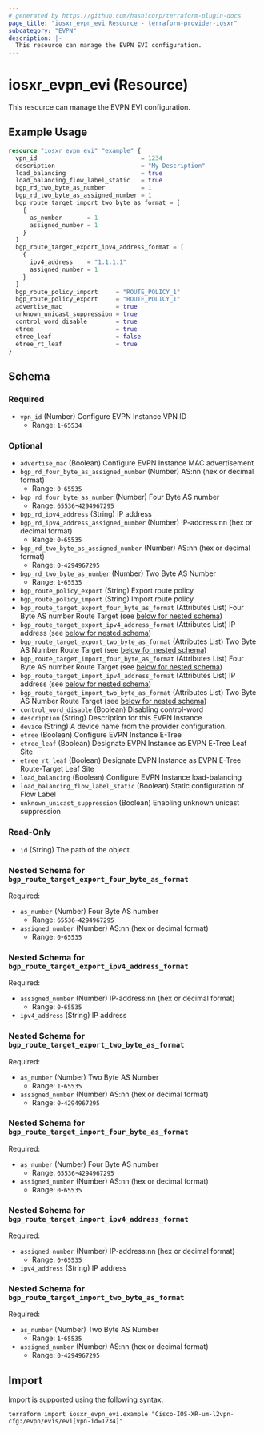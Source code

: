 ```yaml
---
# generated by https://github.com/hashicorp/terraform-plugin-docs
page_title: "iosxr_evpn_evi Resource - terraform-provider-iosxr"
subcategory: "EVPN"
description: |-
  This resource can manage the EVPN EVI configuration.
---
```


# iosxr_evpn_evi (Resource)

This resource can manage the EVPN EVI configuration.

## Example Usage

```terraform
resource "iosxr_evpn_evi" "example" {
  vpn_id                             = 1234
  description                        = "My Description"
  load_balancing                     = true
  load_balancing_flow_label_static   = true
  bgp_rd_two_byte_as_number          = 1
  bgp_rd_two_byte_as_assigned_number = 1
  bgp_route_target_import_two_byte_as_format = [
    {
      as_number       = 1
      assigned_number = 1
    }
  ]
  bgp_route_target_export_ipv4_address_format = [
    {
      ipv4_address    = "1.1.1.1"
      assigned_number = 1
    }
  ]
  bgp_route_policy_import     = "ROUTE_POLICY_1"
  bgp_route_policy_export     = "ROUTE_POLICY_1"
  advertise_mac               = true
  unknown_unicast_suppression = true
  control_word_disable        = true
  etree                       = true
  etree_leaf                  = false
  etree_rt_leaf               = true
}
```

<!-- schema generated by tfplugindocs -->
## Schema

### Required

- `vpn_id` (Number) Configure EVPN Instance VPN ID
  - Range: `1`-`65534`

### Optional

- `advertise_mac` (Boolean) Configure EVPN Instance MAC advertisement
- `bgp_rd_four_byte_as_assigned_number` (Number) AS:nn (hex or decimal format)
  - Range: `0`-`65535`
- `bgp_rd_four_byte_as_number` (Number) Four Byte AS number
  - Range: `65536`-`4294967295`
- `bgp_rd_ipv4_address` (String) IP address
- `bgp_rd_ipv4_address_assigned_number` (Number) IP-address:nn (hex or decimal format)
  - Range: `0`-`65535`
- `bgp_rd_two_byte_as_assigned_number` (Number) AS:nn (hex or decimal format)
  - Range: `0`-`4294967295`
- `bgp_rd_two_byte_as_number` (Number) Two Byte AS Number
  - Range: `1`-`65535`
- `bgp_route_policy_export` (String) Export route policy
- `bgp_route_policy_import` (String) Import route policy
- `bgp_route_target_export_four_byte_as_format` (Attributes List) Four Byte AS number Route Target (see [below for nested schema](#nestedatt--bgp_route_target_export_four_byte_as_format))
- `bgp_route_target_export_ipv4_address_format` (Attributes List) IP address (see [below for nested schema](#nestedatt--bgp_route_target_export_ipv4_address_format))
- `bgp_route_target_export_two_byte_as_format` (Attributes List) Two Byte AS Number Route Target (see [below for nested schema](#nestedatt--bgp_route_target_export_two_byte_as_format))
- `bgp_route_target_import_four_byte_as_format` (Attributes List) Four Byte AS number Route Target (see [below for nested schema](#nestedatt--bgp_route_target_import_four_byte_as_format))
- `bgp_route_target_import_ipv4_address_format` (Attributes List) IP address (see [below for nested schema](#nestedatt--bgp_route_target_import_ipv4_address_format))
- `bgp_route_target_import_two_byte_as_format` (Attributes List) Two Byte AS Number Route Target (see [below for nested schema](#nestedatt--bgp_route_target_import_two_byte_as_format))
- `control_word_disable` (Boolean) Disabling control-word
- `description` (String) Description for this EVPN Instance
- `device` (String) A device name from the provider configuration.
- `etree` (Boolean) Configure EVPN Instance E-Tree
- `etree_leaf` (Boolean) Designate EVPN Instance as EVPN E-Tree Leaf Site
- `etree_rt_leaf` (Boolean) Designate EVPN Instance as EVPN E-Tree Route-Target Leaf Site
- `load_balancing` (Boolean) Configure EVPN Instance load-balancing
- `load_balancing_flow_label_static` (Boolean) Static configuration of Flow Label
- `unknown_unicast_suppression` (Boolean) Enabling unknown unicast suppression

### Read-Only

- `id` (String) The path of the object.

<a id="nestedatt--bgp_route_target_export_four_byte_as_format"></a>
### Nested Schema for `bgp_route_target_export_four_byte_as_format`

Required:

- `as_number` (Number) Four Byte AS number
  - Range: `65536`-`4294967295`
- `assigned_number` (Number) AS:nn (hex or decimal format)
  - Range: `0`-`65535`


<a id="nestedatt--bgp_route_target_export_ipv4_address_format"></a>
### Nested Schema for `bgp_route_target_export_ipv4_address_format`

Required:

- `assigned_number` (Number) IP-address:nn (hex or decimal format)
  - Range: `0`-`65535`
- `ipv4_address` (String) IP address


<a id="nestedatt--bgp_route_target_export_two_byte_as_format"></a>
### Nested Schema for `bgp_route_target_export_two_byte_as_format`

Required:

- `as_number` (Number) Two Byte AS Number
  - Range: `1`-`65535`
- `assigned_number` (Number) AS:nn (hex or decimal format)
  - Range: `0`-`4294967295`


<a id="nestedatt--bgp_route_target_import_four_byte_as_format"></a>
### Nested Schema for `bgp_route_target_import_four_byte_as_format`

Required:

- `as_number` (Number) Four Byte AS number
  - Range: `65536`-`4294967295`
- `assigned_number` (Number) AS:nn (hex or decimal format)
  - Range: `0`-`65535`


<a id="nestedatt--bgp_route_target_import_ipv4_address_format"></a>
### Nested Schema for `bgp_route_target_import_ipv4_address_format`

Required:

- `assigned_number` (Number) IP-address:nn (hex or decimal format)
  - Range: `0`-`65535`
- `ipv4_address` (String) IP address


<a id="nestedatt--bgp_route_target_import_two_byte_as_format"></a>
### Nested Schema for `bgp_route_target_import_two_byte_as_format`

Required:

- `as_number` (Number) Two Byte AS Number
  - Range: `1`-`65535`
- `assigned_number` (Number) AS:nn (hex or decimal format)
  - Range: `0`-`4294967295`

## Import

Import is supported using the following syntax:

```shell
terraform import iosxr_evpn_evi.example "Cisco-IOS-XR-um-l2vpn-cfg:/evpn/evis/evi[vpn-id=1234]"
```
